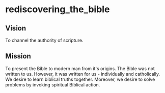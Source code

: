 # rediscovering_the_bible


## Vision 

To channel the authority of scripture.


## Mission

To present the Bible to modern man from it's origins.  The Bible was not written to us.  However, it was written for us - individually and catholically.  We desire to learn biblical truths together.  Moreover, we desire to solve problems by invoking spiritual Biblical action.
